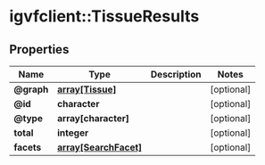 # igvfclient::TissueResults


## Properties
Name | Type | Description | Notes
------------ | ------------- | ------------- | -------------
**@graph** | [**array[Tissue]**](Tissue.md) |  | [optional] 
**@id** | **character** |  | [optional] 
**@type** | **array[character]** |  | [optional] 
**total** | **integer** |  | [optional] 
**facets** | [**array[SearchFacet]**](SearchFacet.md) |  | [optional] 


